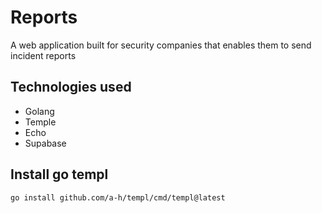 # Reports

A web application built for security companies that enables them to send incident reports

## Technologies used
- Golang
- Temple
- Echo
- Supabase

## Install go templ
```
go install github.com/a-h/templ/cmd/templ@latest
```
